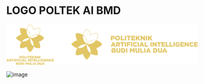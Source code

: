 # LOGO POLTEK AI BMD

![image](https://raw.githubusercontent.com/aku-afk/BMD-POLTEK-ICON/refs/heads/main/BMD%20POLTEK%20AI%20-%20LENGKAP%20%5Bnofx%5D.png)

![image](https://github.com/aku-afk/BMD-POLTEK-ICON/assets/64795908/94514275-fe40-4646-a713-d1a4da57bde4)

